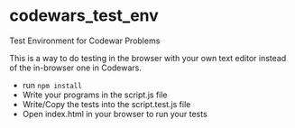 # codewars_test_env
Test Environment for Codewar Problems

This is a way to do testing in the browser with your own text editor instead of the in-browser one in Codewars.
- run `npm install`
- Write your programs in the script.js file
- Write/Copy the tests into the script.test.js file
- Open index.html in your browser to run your tests
